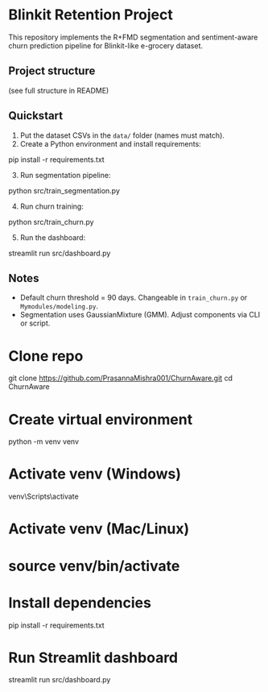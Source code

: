 # Blinkit Retention Project

This repository implements the R+FMD segmentation and sentiment-aware churn prediction pipeline for Blinkit-like e-grocery dataset.

## Project structure
(see full structure in README)

## Quickstart
1. Put the dataset CSVs in the `data/` folder (names must match).
2. Create a Python environment and install requirements:

pip install -r requirements.txt

3. Run segmentation pipeline:


python src/train_segmentation.py

4. Run churn training:


python src/train_churn.py

5. Run the dashboard:


streamlit run src/dashboard.py


## Notes
- Default churn threshold = 90 days. Changeable in `train_churn.py` or `Mymodules/modeling.py`.
- Segmentation uses GaussianMixture (GMM). Adjust components via CLI or script.

# Clone repo
git clone https://github.com/PrasannaMishra001/ChurnAware.git
cd ChurnAware

# Create virtual environment
python -m venv venv
# Activate venv (Windows)
venv\Scripts\activate
# Activate venv (Mac/Linux)
# source venv/bin/activate

# Install dependencies
pip install -r requirements.txt

# Run Streamlit dashboard
streamlit run src/dashboard.py
